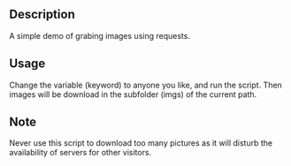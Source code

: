 
## Description
A simple demo of grabing images using requests.

## Usage
Change the variable (keyword) to anyone you like, and run the script. Then images will be download in the subfolder (imgs) of the current path.

## Note
Never use this script to download too many pictures as it will disturb the availability of servers for other visitors.

